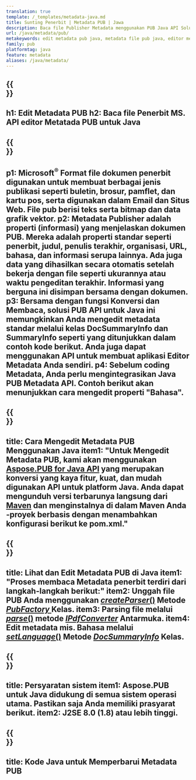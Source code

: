 ```yaml
---
translation: true
template: /_templates/metadata-java.md
title: Sunting Penerbit | Metadata PUB | Jawa
description: Baca file Publisher Metadata menggunakan PUB Java API Solution lintas platform. Java API lokal memberi Anda akses ke properti SummaryInfo dan DocSummaryInfo.
url: /java/metadata/pub/
metakeywords: edit metadata pub java, metadata file pub java, editor metadata penerbit java, baca metadata file pub java, baca metadata pub java
family: pub
platformtag: java
feature: metadata
aliases: /java/metadata/
---
```


{{<section banner>}}
---
h1: Edit Metadata PUB
h2: Baca file Penerbit MS. API editor Metatada PUB untuk Java
---

{{<section overview>}}
---
p1: Microsoft<sup>®</sup> Format file dokumen penerbit digunakan untuk membuat berbagai jenis publikasi seperti buletin, brosur, pamflet, dan kartu pos, serta digunakan dalam Email dan Situs Web. File pub berisi teks serta bitmap dan data grafik vektor.
p2: Metadata Publisher adalah properti (informasi) yang menjelaskan dokumen PUB. Mereka adalah properti standar seperti penerbit, judul, penulis terakhir, organisasi, URL, bahasa, dan informasi serupa lainnya. Ada juga data yang dihasilkan secara otomatis setelah bekerja dengan file seperti ukurannya atau waktu pengeditan terakhir. Informasi yang berguna ini disimpan bersama dengan dokumen.
p3: Bersama dengan fungsi Konversi dan Membaca, solusi PUB API untuk Java ini memungkinkan Anda mengedit metadata standar melalui kelas DocSummaryInfo dan SummaryInfo seperti yang ditunjukkan dalam contoh kode berikut. Anda juga dapat menggunakan API untuk membuat aplikasi Editor Metadata Anda sendiri.
p4: Sebelum coding Metadata, Anda perlu mengintegrasikan Java PUB Metadata API. Contoh berikut akan menunjukkan cara mengedit properti "Bahasa".
---

{{<section widget>}}
---
title: Cara Mengedit Metadata PUB Menggunakan Java
item1: "Untuk Mengedit Metadata PUB, kami akan menggunakan [Aspose.PUB for Java API](https://products.aspose.com/pub/java/) yang merupakan konversi yang kaya fitur, kuat, dan mudah digunakan API untuk platform Java. Anda dapat mengunduh versi terbarunya langsung dari [Maven](https://repository.aspose.com/pub/) dan menginstalnya di dalam Maven Anda -proyek berbasis dengan menambahkan konfigurasi berikut ke pom.xml."
---

{{<section feature1>}}
---
title: Lihat dan Edit Metadata PUB di Java
item1: "Proses membaca Metadata penerbit terdiri dari langkah-langkah berikut:"
item2: Unggah file PUB Anda menggunakan [*createParser*()](https://reference.aspose.com/pub/java/com.aspose.pub/PubFactory#createParser-java.lang.String-) Metode [*PubFactory* ](https://reference.aspose.com/pub/java/com.aspose.pub/pubfactory/) Kelas.
item3: Parsing file melalui [*parse*()](https://reference.aspose.com/pub/java/com.aspose.pub/IPubParser#parse--) metode [*IPdfConverter*](https://reference.aspose.com/pub/java/com.aspose.pub/IPubParser) Antarmuka.
item4: Edit metadata mis. Bahasa melalui [*setLanguage*()](https://reference.aspose.com/pub/java/com.aspose.pub/DocSummaryInfo#setLanguage-java.lang.String-) Metode [*DocSummaryInfo*](https://reference.aspose.com/pub/java/com.aspose.pub/DocSummaryInfo) Kelas.
---

{{<section feature2>}}
---
title: Persyaratan sistem
item1: Aspose.PUB untuk Java didukung di semua sistem operasi utama. Pastikan saja Anda memiliki prasyarat berikut.
item2: J2SE 8.0 (1.8) atau lebih tinggi.
---

{{<section codeexample>}}
---
title: Kode Java untuk Memperbarui Metadata PUB
---